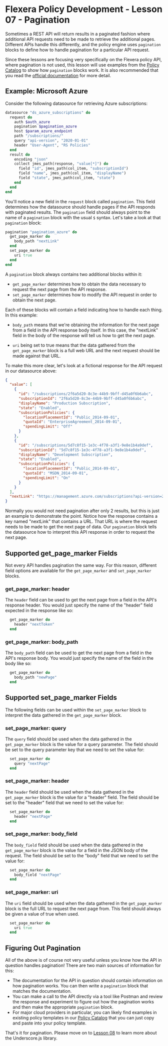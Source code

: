 # Flexera Policy Development - Lesson 07 - Pagination

Sometimes a REST API will return results in a paginated fashion where additional API requests need to be made to retrieve the additional pages. Different APIs handle this differently, and the policy engine uses `pagination` blocks to define how to handle pagination for a particular API request.

Since these lessons are focusing very specifically on the Flexera policy API, where pagination is not used, this lesson will use examples from the [Policy Catalog](https://github.com/flexera-public/policy_templates) to show how `pagination` blocks work. It is also recommended that you read the [official documentation](https://docs.flexera.com/flexera/EN/Automation/RetrieveData.htm#automationrefinfo_2830531361_1127423) for more detail.

## Example: Microsoft Azure

Consider the following datasource for retrieving Azure subscriptions:

```ruby
datasource "ds_azure_subscriptions" do
  request do
    auth $auth_azure
    pagination $pagination_azure
    host $param_azure_endpoint
    path "/subscriptions/"
    query "api-version", "2020-01-01"
    header "User-Agent", "RS Policies"
  end
  result do
    encoding "json"
    collect jmes_path(response, "value[*]") do
      field "id", jmes_path(col_item, "subscriptionId")
      field "name", jmes_path(col_item, "displayName")
      field "state", jmes_path(col_item, "state")
    end
  end
end
```

You'll notice a new field in the `request` block called `pagination`. This field determines how the datasource should handle pages if the API responds with paginated results. The `pagination` field should always point to the name of a `pagination` block with the usual `$` syntax. Let's take a look at that `pagination` block:

```ruby
pagination "pagination_azure" do
  get_page_marker do
    body_path "nextLink"
  end
  set_page_marker do
    uri true
  end
end
```

A `pagination` block always contains two additional blocks within it:

* `get_page_marker` determines how to obtain the data necessary to request the next page from the API response.
* `set_page_marker` determines how to modify the API request in order to obtain the next page.

Each of these blocks will contain a field indicating how to handle each thing. In this example:

* `body_path` means that we're obtaining the information for the next page from a field in the API response body itself. In this case, the "nextLink" field in the body of the response will tell us how to get the next page.

* `uri` being set to true means that the data gathered from the `get_page_marker` block is a full web URL and the next request should be made against that URL.

To make this more clear, let's look at a fictional response for the API request in our datasource above:

```json
{
  "value": [
    {
      "id": "/subscriptions/2f6a5d20-8c3e-44b9-9bff-d45a0f6b6abc",
      "subscriptionId": "2f6a5d20-8c3e-44b9-9bff-d45a0f6b6abc",
      "displayName": "Production Subscription",
      "state": "Enabled",
      "subscriptionPolicies": {
        "locationPlacementId": "Public_2014-09-01",
        "quotaId": "EnterpriseAgreement_2014-09-01",
        "spendingLimit": "Off"
      }
    },
    {
      "id": "/subscriptions/5d7c8f15-1e3c-4f78-a3f1-9e8e1b4a9def",
      "subscriptionId": "5d7c8f15-1e3c-4f78-a3f1-9e8e1b4a9def",
      "displayName": "Development Subscription",
      "state": "Enabled",
      "subscriptionPolicies": {
        "locationPlacementId": "Public_2014-09-01",
        "quotaId": "MSDN_2014-09-01",
        "spendingLimit": "On"
      }
    }
  ],
  "nextLink": "https://management.azure.com/subscriptions?api-version=2022-12-01&%24skiptoken=eyJuZXh0UGFnZSI6IjIifQ%3d%3d"
}
```

Normally you would not need pagination after only 2 results, but this is just an example to demonstrate the point. Notice how the response contains a key named "nextLink" that contains a URL. That URL is where the request needs to be made to get the next page of data. Our `pagination` block tells the datasource how to interpret this API response in order to request the next page.

## Supported get_page_marker Fields

Not every API handles pagination the same way. For this reason, different field options are available for the `get_page_marker` and `set_page_marker` blocks.

### get_page_marker: header

The `header` field can be used to get the next page from a field in the API's response header. You would just specify the name of the "header" field expected in the response like so:

```ruby
  get_page_marker do
    header "nextToken"
  end
```

### get_page_marker: body_path

The `body_path` field can be used to get the next page from a field in the API's response body. You would just specify the name of the field in the body like so:

```ruby
  get_page_marker do
    body_path "newPage"
  end
```

## Supported set_page_marker Fields

The following fields can be used within the `set_page_marker` block to interpret the data gathered in the `get_page_marker` block.

### set_page_marker: query

The `query` field should be used when the data gathered in the `get_page_marker` block is the value for a query parameter. The field should be set to the query parameter key that we need to set the value for:

```ruby
  set_page_marker do
    query "nextPage"
  end
```

### set_page_marker: header

The `header` field should be used when the data gathered in the `get_page_marker` block is the value for a "header" field. The field should be set to the "header" field that we need to set the value for:

```ruby
  set_page_marker do
    header "nextPage"
  end
```

### set_page_marker: body_field

The `body_field` field should be used when the data gathered in the `get_page_marker` block is the value for a field in the JSON body of the request. The field should be set to the "body" field that we need to set the value for:

```ruby
  set_page_marker do
    body_field "nextPage"
  end
```

### set_page_marker: uri

The `uri` field should be used when the data gathered in the `get_page_marker` block is the full URL to request the next page from. This field should always be given a value of true when used.

```ruby
  set_page_marker do
    uri true
  end
```

## Figuring Out Pagination

All of the above is of course not very useful unless you know how the API in question handles pagination! There are two main sources of information for this:

* The documentation for the API in question should contain information on how pagination works. You can then write a `pagination` block that matches the documentation.
* You can make a call to the API directly via a tool like Postman and review the response and experiment to figure out how the pagination works and then make the appropriate `pagination` block.
* For major cloud providers in particular, you can likely find examples in existing policy templates in our [Policy Catalog](https://github.com/flexera-public/policy_templates) that you can just copy and paste into your policy template.

That's it for pagination. Please move on to [Lesson 08](https://github.com/flexera-public/policy_engine_training/blob/main/lessons/08_underscore/README.md) to learn more about the Underscore.js library.
